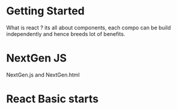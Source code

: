 # Getting Started

What is react ?
    its all about components, each compo can be build independently and hence breeds lot of benefits.

# NextGen JS 

NextGen.js and NextGen.html

# React Basic starts



